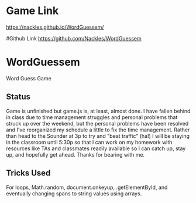 # Game Link
https://nackles.github.io/WordGuessem/

#Github Link
https://github.com/Nackles/WordGuessem

# WordGuessem
Word Guess Game

## Status
Game is unfinished but game.js is, at least, almost done. I have fallen behind in class due to time management struggles and personal problems that struck up over the weekend, but the personal problems have been resolved and I've reorganized my schedule a little to fix the time management. Rather than head to the Sounder at 3p to try and "beat traffic" (ha!) I will be staying in the classroom until 5:30p so that I can work on my homework with resources like TAs and classmates readily available so I can catch up, stay up, and hopefully get ahead. Thanks for bearing with me.

## Tricks Used
For loops, Math.random, document.onkeyup, .getElementById, and eventually changing spans to string values using arrays.